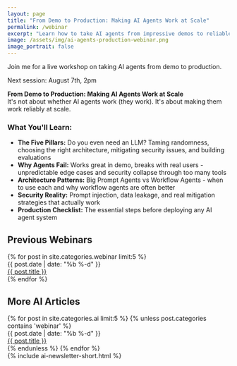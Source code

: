 ```yaml
---
layout: page
title: "From Demo to Production: Making AI Agents Work at Scale"
permalink: /webinar
excerpt: "Learn how to take AI agents from impressive demos to reliable production systems."
image: /assets/img/ai-agents-production-webinar.png
image_portrait: false
---
```


<div class="mb-12">

  <p class="text-2xl text-brand-black mb-8">
    Join me for a live workshop on taking AI agents from demo to production.
  </p>

  <p class="text-xl text-brand-black font-bold mb-4">
    Next session: August 7th, 2pm
  </p>

  <p class="text-lg text-brand-black mb-8">
    <strong>From Demo to Production: Making AI Agents Work at Scale</strong><br>
    It's not about whether AI agents work (they work). It's about making them work reliably at scale.
  </p>

  <div class="bg-brand-light-blue/10 rounded-lg p-6 mb-8">
    <h3 class="text-lg font-bold text-brand-black mb-4">What You'll Learn:</h3>
    <ul class="space-y-2 text-brand-black">
      <li><strong>The Five Pillars:</strong> Do you even need an LLM? Taming randomness, choosing the right architecture, mitigating security issues, and building evaluations</li>
      <li><strong>Why Agents Fail:</strong> Works great in demo, breaks with real users - unpredictable edge cases and security collapse through too many tools</li>
      <li><strong>Architecture Patterns:</strong> Big Prompt Agents vs Workflow Agents - when to use each and why workflow agents are often better</li>
      <li><strong>Security Reality:</strong> Prompt injection, data leakage, and real mitigation strategies that actually work</li>
      <li><strong>Production Checklist:</strong> The essential steps before deploying any AI agent system</li>
    </ul>
  </div>

  <div class="bg-brand-deep-turquoise rounded-lg p-8 text-center mb-12">
    <div class="rm-area-embed-webinar"></div>
  </div>
</div>

<div class="border-t border-brand-light-blue/20 pt-12">
  <h2 class="text-2xl font-heading font-bold mb-6 text-brand-black">Previous Webinars</h2>
  <div class="space-y-1 mb-12">
    {% for post in site.categories.webinar limit:5 %}
    <div class="flex flex-col md:flex-row md:items-center gap-2 border-b border-brand-light-blue/10 py-2">
      <div class="text-sm text-brand-black/60 md:w-24 flex-shrink-0">
        {{ post.date | date: "%b %-d" }}
      </div>
      <div class="flex-1">
        <a href="{{ post.url | prepend: site.baseurl }}" class="text-brand-black hover:text-brand-deep-turquoise transition-colors">
          {{ post.title }}
        </a>
      </div>
    </div>
    {% endfor %}
  </div>
</div>

<div class="border-t border-brand-light-blue/20 pt-12">
  <h2 class="text-2xl font-heading font-bold mb-6 text-brand-black">More AI Articles</h2>
  <div class="space-y-1 mb-12">
    {% for post in site.categories.ai limit:5 %}
      {% unless post.categories contains 'webinar' %}
      <div class="flex flex-col md:flex-row md:items-center gap-2 border-b border-brand-light-blue/10 py-2">
        <div class="text-sm text-brand-black/60 md:w-24 flex-shrink-0">
          {{ post.date | date: "%b %-d" }}
        </div>
        <div class="flex-1">
          <a href="{{ post.url | prepend: site.baseurl }}" class="text-brand-black hover:text-brand-deep-turquoise transition-colors">
            {{ post.title }}
          </a>
        </div>
      </div>
      {% endunless %}
    {% endfor %}
  </div>
</div>

<div class="mt-12">
  {% include ai-newsletter-short.html %}
</div>
